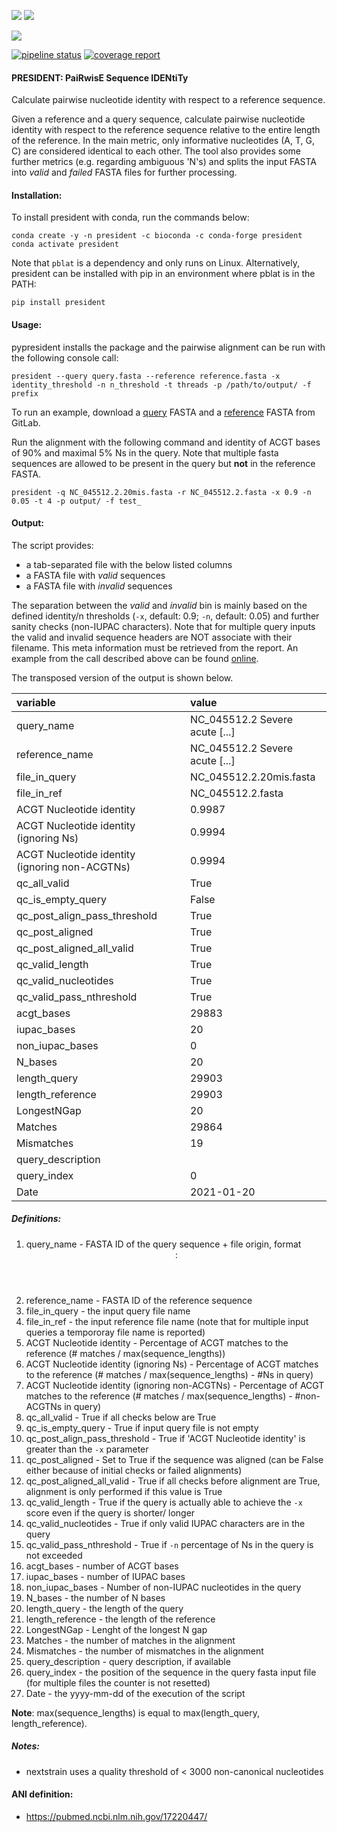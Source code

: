 ![](https://img.shields.io/badge/licence-MIT-lightgrey.svg)
![](https://img.shields.io/badge/python-3.8-orange)

[![](https://img.shields.io/badge/ANI-definition-violet.svg)](https://pubmed.ncbi.nlm.nih.gov/17220447/)

[![pipeline status](https://gitlab.com/RKIBioinformaticsPipelines/president/badges/master/pipeline.svg)](https://gitlab.com/RKIBioinformaticsPipelines/president/-/commits/master)
[![coverage report](https://gitlab.com/RKIBioinformaticsPipelines/president/badges/master/coverage.svg)](https://gitlab.com/RKIBioinformaticsPipelines/president/-/commits/master)

#### PRESIDENT: PaiRwisE Sequence IDENtiTy
Calculate pairwise nucleotide identity with respect to a reference sequence.

Given a reference and a query sequence, calculate pairwise nucleotide identity with respect to the reference sequence relative to the entire length of the reference. In the main metric, only informative nucleotides (A, T, G, C) are considered identical to each other. The tool also provides some further metrics (e.g. regarding ambiguous 'N's) and splits the input FASTA into _valid_ and _failed_ FASTA files for further processing. 

#### Installation:
To install president with conda, run the commands below:

```
conda create -y -n president -c bioconda -c conda-forge president
conda activate president
```

Note that `pblat` is a dependency and only runs on Linux. Alternatively, president can be installed with pip in an environment where pblat is in the PATH:

```
pip install president
```

#### Usage:
pypresident installs the package and the pairwise alignment can be run with the following console call:

```
president --query query.fasta --reference reference.fasta -x identity_threshold -n n_threshold -t threads -p /path/to/output/ -f prefix
```

To run an example, download a [query](https://gitlab.com/RKIBioinformaticsPipelines/president/-/raw/master/examples/NC_045512.2.20mis.fasta) FASTA and
a [reference](https://gitlab.com/RKIBioinformaticsPipelines/president/-/raw/master/examples/NC_045512.2.fasta) FASTA from GitLab.

Run the alignment with the following command and identity of ACGT bases of 90% and maximal 5% Ns in the query. Note that multiple fasta sequences are allowed to be present in the query but **not** in the reference FASTA.

```
president -q NC_045512.2.20mis.fasta -r NC_045512.2.fasta -x 0.9 -n 0.05 -t 4 -p output/ -f test_
```


#### Output:
The script provides:

* a tab-separated file with the below listed columns
* a FASTA file with _valid_ sequences
* a FASTA file with _invalid_ sequences

The separation between the _valid_ and _invalid_ bin is mainly based on the defined identity/n thresholds (`-x`, default: 0.9; `-n`, default: 0.05) and further sanity checks (non-IUPAC characters).
Note that for multiple query inputs the valid and invalid sequence headers are NOT associate with their filename. This meta information must be retrieved from the report.
An example from the call described above can be found [online](https://gitlab.com/RKIBioinformaticsPipelines/president/-/raw/master/examples/report.csv).

The transposed version of the output is shown below.

| variable                                          | value                                                                                           |
|:--------------------------------------------------|:------------------------------------------------------------------------------------------------|
| query_name                                        | NC_045512.2 Severe acute [...]                                                                  |
| reference_name                                    | NC_045512.2 Severe acute [...]                                                                  |
| file_in_query	                                    | NC_045512.2.20mis.fasta                                                                         |
| file_in_ref                                       | NC_045512.2.fasta                                                                               |
| ACGT Nucleotide identity                          | 0.9987                                                                                          |
| ACGT Nucleotide identity (ignoring Ns)            | 0.9994                                                                                          |
| ACGT Nucleotide identity (ignoring non-ACGTNs)    | 0.9994                                                                                          | 
| qc_all_valid                                      | True                                                                                            |
| qc_is_empty_query                                 | False                                                                                           |
| qc_post_align_pass_threshold                      | True                                                                                            |
| qc_post_aligned                                   | True                                                                                            |
| qc_post_aligned_all_valid                         | True                                                                                            |
| qc_valid_length                                   | True                                                                                            |
| qc_valid_nucleotides                              | True                                                                                            |
| qc_valid_pass_nthreshold                          | True                                                                                            |
| acgt_bases                                        | 29883                                                                                           |
| iupac_bases                                       | 20                                                                                              |
| non_iupac_bases                                   | 0                                                                                               |
| N_bases                                           | 20                                                                                              |  
| length_query                                      | 29903                                                                                           |          
| length_reference                                  | 29903                                                                                           |
| LongestNGap                                       | 20                                                                                              |
| Matches                                           | 29864                                                                                           |
| Mismatches                                        | 19                                                                                              |
| query_description                                 |                                                                                                 |
| query_index                                       | 0                                                                                               |
| Date                                              | 2021-01-20                                                                                      |


##### Definitions:

1) query_name - FASTA ID of the query sequence + file origin, format <header>:<filename>
2) reference_name - FASTA ID of the reference sequence
3) file_in_query - the input query file name
4) file_in_ref - the input reference file name (note that for multiple input queries a tempororay file name is reported)
5) ACGT Nucleotide identity - Percentage of ACGT matches to the reference (# matches / max(sequence_lengths))
6) ACGT Nucleotide identity (ignoring Ns) - Percentage of ACGT matches to the reference (# matches / max(sequence_lengths) - #Ns in query)
7) ACGT Nucleotide identity (ignoring non-ACGTNs) - Percentage of ACGT matches to the reference (# matches / max(sequence_lengths) - #non-ACGTNs in query)
8) qc_all_valid - True if all checks below are True
9) qc_is_empty_query - True if input query file is not empty
10) qc_post_align_pass_threshold - True if 'ACGT Nucleotide identity' is greater than the `-x` parameter
11) qc_post_aligned - Set to True if the sequence was aligned (can be False either because of initial checks or failed alignments)
12) qc_post_aligned_all_valid - True if all checks before alignment are True, alignment is only performed if this value is True
13) qc_valid_length - True if the query is actually able to achieve the `-x` score even if the query is shorter/ longer
14) qc_valid_nucleotides - True if only valid IUPAC characters are in the query
15) qc_valid_pass_nthreshold - True if `-n` percentage of Ns in the query is not exceeded
16) acgt_bases - number of ACGT bases
17) iupac_bases - number of IUPAC bases
18) non_iupac_bases - Number of non-IUPAC nucleotides in the query
19) N_bases - the number of N bases
20) length_query - the length of the query
21) length_reference - the length of the reference
22) LongestNGap - Lenght of the longest N gap
23) Matches - the number of matches in the alignment
24) Mismatches - the number of mismatches in the alignment
25) query_description - query description, if available
26) query_index - the position of the sequence in the query fasta input file (for multiple files the counter is not resetted)
27) Date - the yyyy-mm-dd of the execution of the script

__Note__: max(sequence_lengths) is equal to max(length_query, length_reference).


##### Notes:
- nextstrain uses a quality threshold of < 3000 non-canonical nucleotides


#### ANI definition:
- https://pubmed.ncbi.nlm.nih.gov/17220447/

